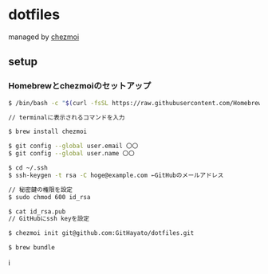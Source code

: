 # dotfiles
managed by [chezmoi](https://www.chezmoi.io/)

## setup
### Homebrewとchezmoiのセットアップ
```zsh
$ /bin/bash -c "$(curl -fsSL https://raw.githubusercontent.com/Homebrew/install/HEAD/install.sh)"

// terminalに表示されるコマンドを入力

$ brew install chezmoi

$ git config --global user.email 〇〇
$ git config --global user.name 〇〇

$ cd ~/.ssh
$ ssh-keygen -t rsa -C hoge@example.com ←GitHubのメールアドレス

// 秘密鍵の権限を設定
$ sudo chmod 600 id_rsa

$ cat id_rsa.pub
// GitHubにssh keyを設定

$ chezmoi init git@github.com:GitHayato/dotfiles.git

$ brew bundle
```
i
